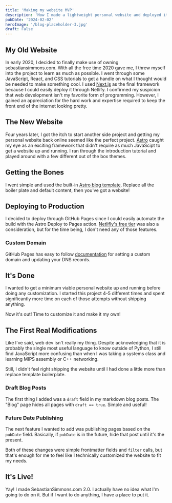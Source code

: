 ```yaml
---
title: 'Making my website MVP'
description: 'How I made a lightweight personal website and deployed it.'
pubDate: '2024-02-02'
heroImage: '/blog-placeholder-3.jpg'
draft: False
---
```


## My Old Website

In early 2020, I decided to finally make use of owning sebastiansimmons.com. With all the free time 2020 gave me, I threw myself into the project to learn as much as possible. I went through some JavaScript, React, and CSS tutorials to get a handle on what I thought would be needed to make something cool. I used [Next.js](https://nextjs.org/) as the final framework because I could easily deploy it through Netlify. I confirmed my suspicion that web development isn't
my favorite form of programming. However, I gained an appreciation for the hard work and expertise required to keep the front end of the internet looking pretty.

## The New Website

Four years later, I got the itch to start another side project and getting my personal website back online seemed like the perfect project.
[Astro](https://astro.build/) caught my eye as an exciting framework that didn't require as much JavaScipt to get a website up and running.
I ran through the introduction tutorial and played around with a few different out of the box themes.

## Getting the Bones

I went simple and used the built-in [Astro blog template](https://github.com/withastro/astro/tree/latest/examples/blog).
Replace all the boiler plate and default content, then you've got a website!

## Deploying to Production

I decided to deploy through GitHub Pages since I could easily automate the build with the Astro Deploy to Pages action.
[Netlifly's free tier](https://www.netlify.com/github-pages-vs-netlify/) was also a consideration, but for the time being, I don't need any of those features.

### Custom Domain

GitHub Pages has easy to follow [documentation](https://docs.github.com/en/pages/configuring-a-custom-domain-for-your-github-pages-site/about-custom-domains-and-github-pages) for setting a custom domain and updating your DNS records.

## It's Done

I wanted to get a minimum viable personal website up and running before doing any customization. I started this project 4-5 different times and spent 
significantly more time on each of those attempts without shipping anything.

Now it's out! Time to customize it and make it my own!


## The First Real Modifications

Like I've said, web dev isn't really my thing. Despite acknowledging that it is probably the single most useful language to know outside of Python,
I still find JavaScript more confusing than when I was taking a systems class and learning MIPS assembly or C++ networking.

Still, I didn't feel right shipping the website until I had done a little more than replace template boilerplate.

### Draft Blog Posts

The first thing I added was a `draft` field in my markdown blog posts. The "Blog" page hides all pages with `draft == true`. Simple and useful!

### Future Date Publishing

The next feature I wanted to add was publishing pages based on the `pubDate` field. Basically, if `pubDate` is in the future, hide that post until it's the present.

Both of these changes were simple frontmatter fields and `filter` calls, but that's enough for me to feel like I technically customized the website to fit my needs.

## It's Live!

Yay! I made SebastianSimmons.com 2.0. I actually have no idea what I'm going to do on it. But if I want to do anything, I have a place to put it.
